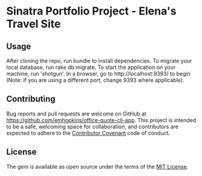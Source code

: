 # Sinatra Portfolio Project - Elena's Travel Site

## Usage

After cloning the repo, run bundle to install dependencies. To migrate your local database, run rake db:migrate. To start the application on your machine, run 'shotgun'.  In a browser, go to http://localhost:9393/ to begin (Note: if you are using a different port, change 9393 where applicable).

## Contributing

Bug reports and pull requests are welcome on GitHub at https://github.com/emhopkins/office-quote-cli-app. This project is intended to be a safe, welcoming space for collaboration, and contributors are expected to adhere to the [Contributor Covenant](contributor-covenant.org) code of conduct.


## License

The gem is available as open source under the terms of the [MIT License](http://opensource.org/licenses/MIT).